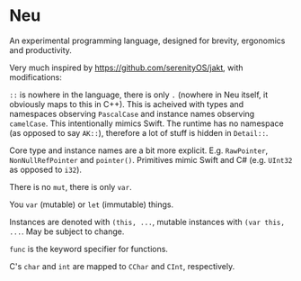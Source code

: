 # Neu

An experimental programming language, designed for brevity, ergonomics and productivity.

Very much inspired by https://github.com/serenityOS/jakt, with modifications:

`::` is nowhere in the language, there is only `.` (nowhere in Neu itself, it obviously maps to this in C++). This is acheived with types and namespaces observing `PascalCase` and instance names observing `camelCase`. This intentionally mimics Swift. The runtime has no namespace (as opposed to say `AK::`), therefore a lot of stuff is hidden in `Detail::`.

Core type and instance names are a bit more explicit. E.g. `RawPointer`, `NonNullRefPointer` and `pointer()`. Primitives mimic Swift and C# (e.g. `UInt32` as opposed to `i32`).

There is no `mut`, there is only `var`.

You `var` (mutable) or `let` (immutable) things.

Instances are denoted with `(this, ...`, mutable instances with `(var this, ...`. May be subject to change.

`func` is the keyword specifier for functions.

C's `char` and `int` are mapped to `CChar` and `CInt`, respectively.
